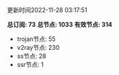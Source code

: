 更新时间2022-11-28 03:17:51

**总订阅: 73**
**总节点: 1033**
**有效节点: 314**
- trojan节点: 55
- v2ray节点: 230
- ss节点: 28
- ssr节点: 1
